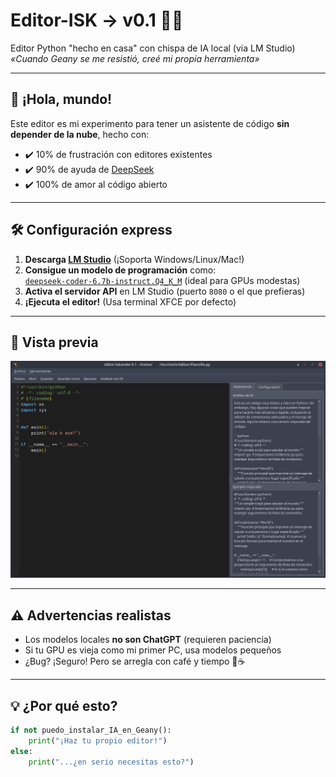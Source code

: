# Editor-ISK → v0.1 🐍🔥

Editor Python "hecho en casa" con chispa de IA local (via LM Studio)  
*«Cuando Geany se me resistió, creé mi propia herramienta»*

---

## 🚀 **¡Hola, mundo!**
Este editor es mi experimento para tener un asistente de código **sin depender de la nube**, hecho con:
- ✔️ 10% de frustración con editores existentes  
- ✔️ 90% de ayuda de [DeepSeek](https://deepseek.com)  
- ✔️ 100% de amor al código abierto

---

## 🛠 **Configuración express**
1. **Descarga [LM Studio](https://lmstudio.ai/download)** (¡Soporta Windows/Linux/Mac!)
2. **Consigue un modelo de programación** como:  
   [`deepseek-coder-6.7b-instruct.Q4_K_M`](https://huggingface.co/TheBloke) (ideal para GPUs modestas)
3. **Activa el servidor API** en LM Studio (puerto `8080` o el que prefieras)
4. **¡Ejecuta el editor!** (Usa terminal XFCE por defecto)

---

## 📸 **Vista previa**
<p align="center">
  <img src="https://raw.githubusercontent.com/wsnlndrv/Editor-ISK/main/Capturas/captura_20250625_050624.png" width="700" alt="Captura del Editor-ISK">
</p>

---

## ⚠️ **Advertencias realistas**
- Los modelos locales **no son ChatGPT** (requieren paciencia)
- Si tu GPU es vieja como mi primer PC, usa modelos pequeños
- ¿Bug? ¡Seguro! Pero se arregla con café y tiempo 🐛☕

---

## 💡 **¿Por qué esto?**
```python
if not puedo_instalar_IA_en_Geany():
    print("¡Haz tu propio editor!")
else:
    print("...¿en serio necesitas esto?")

